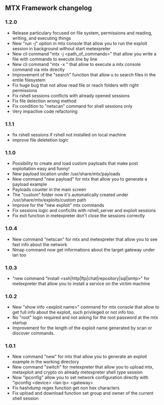 ## MTX Framework changelog

### 1.2.0

- Release particulary focused on file system, permissions and reading, writing, and executing things
- New "run -j" option in mtx console that allow you to run the exploit session in background without start metexpreter
- New cli command "mtx -j <path_of_commands>" that allow you write a file with commands to execute line by line
- New cli command "mtx -x <command> <params>" that allow to execute a mtx console command via mtx directly
- Improvement of the "search" function that allow u to search files in the entile filesystem
- Fix huge bug that not allow read file or reach folders with right permissions
- Fix rshell sessions conflicts with already opened sessions
- Fix file delection wrong method
- Fix condition to "netscan" command for shell sessions only
- Very impactive code refactoring

### 1.1.1

- fix rshell sessions if rshell not installed on local machine
- improve file deletetion logic

### 1.1.0

- Possibility to create and load custom payloads that make post exploitation easy and funny!
- New payload location under /usr/share/mtx/payloads
- New command "new payload" for mtx that allow you to generate a payload example
- Payloads counter in the main screen
- The "custom" folder now it's automatically created under /usr/share/mtx/exploits/custom path
- Improve for the "new exploit" mtx commands
- Fix sessions logic and conficlits with rshell_server and exploit sessions
- Fix exit function in metexpreter don't close the sessions correctly

### 1.0.4

- New command "netscan" for mtx and metexpreter that allow you to see fast info about the network
- Nmap command now get informations about the target gateway under lan too

### 1.0.3

- "new command "install \<ssh|http|ftp|chat|repository|sql|smtp\>" for metexpreter that allow you to install a service on the victim machine

### 1.0.2

- New "show info \<exploit name\>" command for mtx console that allow to get full info about the exploit, such privileged or not info too.
- No "root" login required and not asking for the root password at the mtx startup
- Improvement for the length of the exploit name generated by scan or discover commands.

### 1.0.1

- New command "new" for mtx that allow you to generate an exploit example in the working directory
- New command "switch" for metexpreter that allow you to upload mtx, metaxploit and crypto on already metexpreter shell type session
- Now "ipconfig" allow you to set network configuration directly with "ipconfig \<device\> \<lan ip\> \<gateway\>
- Fix hashdump regex function get non hex characters
- Fix upload and download function set group and owner of the current shell session

